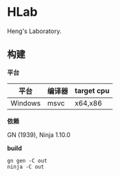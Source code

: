 # HLab

Heng's Laboratory.

## 构建

**平台**

| 平台 | 编译器 | target cpu |
| -- | -- | -- |
| Windows | msvc | x64,x86 |

**依赖**

GN (1939), Ninja 1.10.0

**build**

```
gn gen -C out
ninja -C out
```